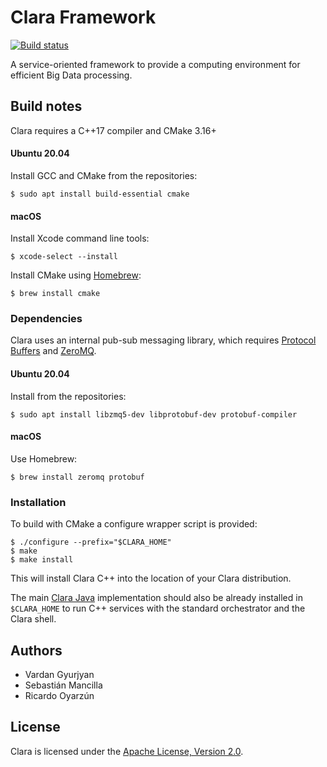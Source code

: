 # Clara Framework

[![Build status](https://github.com/smancill/clara-cpp/actions/workflows/build.yaml/badge.svg)](https://github.com/smancill/clara-cpp/actions/workflows/build.yaml)

A service-oriented framework to provide a computing environment for efficient
Big Data processing.


## Build notes

Clara requires a C++17 compiler and CMake 3.16+

#### Ubuntu 20.04

Install GCC and CMake from the repositories:

    $ sudo apt install build-essential cmake

#### macOS

Install Xcode command line tools:

    $ xcode-select --install

Install CMake using [Homebrew](https://brew.sh/):

    $ brew install cmake

### Dependencies

Clara uses an internal pub-sub messaging library, which requires
[Protocol Buffers](https://developers.google.com/protocol-buffers/docs/downloads)
and [ZeroMQ](http://zeromq.org/intro:get-the-software).

#### Ubuntu 20.04

Install from the repositories:

    $ sudo apt install libzmq5-dev libprotobuf-dev protobuf-compiler

#### macOS

Use Homebrew:

    $ brew install zeromq protobuf

### Installation

To build with CMake a configure wrapper script is provided:

    $ ./configure --prefix="$CLARA_HOME"
    $ make
    $ make install

This will install Clara C++ into the location of your Clara distribution.

The main [Clara Java](https://github.com/smancill/clara-java) implementation
should also be already installed in `$CLARA_HOME`
to run C++ services with the standard orchestrator and the Clara shell.


## Authors

* Vardan Gyurjyan
* Sebastián Mancilla
* Ricardo Oyarzún


## License

Clara is licensed under the [Apache License, Version 2.0](./LICENSES/Apache-2.0.txt).
